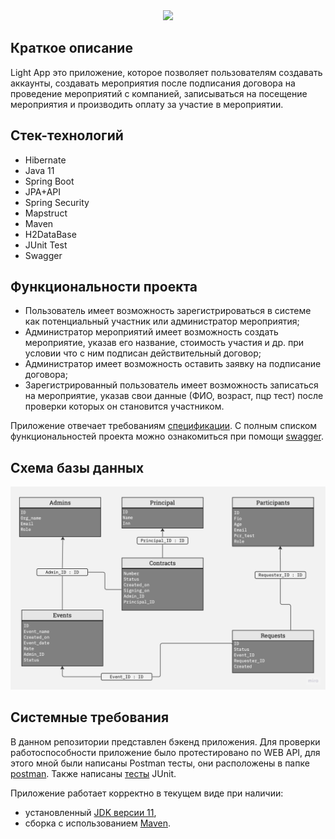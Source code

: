 <div align="center">
<img src="https://x-lines.ru/letters/i/cyrillicscript/1533/b4b4b6/38/0/jtwsq4dwfiyzyhy.png">
<p align="center"></p>
</div>

## Краткое описание

Light App это приложение, которое позволяет пользователям создавать аккаунты, создавать мероприятия после подписания договора на проведение мероприятий с компанией, записываться на посещение мероприятия и производить оплату за участие в мероприятии.

## Стек-технологий

* Hibernate
* Java 11
* Spring Boot
* JPA+API
* Spring Security
* Mapstruct
* Maven
* H2DataBase
* JUnit Test
* Swagger

## Функциональности проекта

- Пользователь имеет возможность зарегистрироваться в системе как потенциальный участник или администратор мероприятия;
- Администратор мероприятий имеет возможность создать мероприятие, указав его название, стоимость участия и др. при условии что с ним подписан действительный договор;
- Администратор имеет возможность оставить заявку на  подписание договора;
- Зарегистрированный пользователь имеет возможность записаться на мероприятие, указав свои данные (ФИО, возраст, пцр тест) после проверки которых он становится участником.

Приложение отвечает требованиям [спецификации](./light-app-spec.json).
С полным списком функциональностей проекта можно ознакомиться при помощи [swagger](https://editor-next.swagger.io).

## Схема базы данных
![Light App Data Base diagram](https://github.com/DmitreeV/java-light-app/blob/main/image/db%20diagram%20light%20app.jpg)

## Системные требования

В данном репозитории представлен бэкенд приложения. Для проверки работоспособности приложение было протестировано по WEB API, для этого мной были написаны Postman тесты, они расположены в папке [postman](./postman/). Также написаны [тесты](./src/test/java/dmitreev/testwork/javalightapp) JUnit.

Приложение работает корректно в текущем виде при наличии:

- установленный [JDK версии 11](https://docs.aws.amazon.com/corretto/),
- сборка с использованием [Maven](https://maven.apache.org/).


